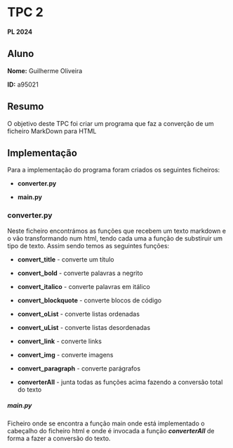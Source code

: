 # TPC 2
**PL 2024**

## Aluno

**Nome:** Guilherme Oliveira

**ID:** a95021

## Resumo
O objetivo deste TPC foi criar um programa que faz a converção de um ficheiro MarkDown para HTML

## Implementação

Para a implementação do programa foram criados os seguintes ficheiros:

- **converter.py**

- **main.py**

### converter.py

Neste ficheiro encontrámos as funções que recebem um texto markdown e o vão transformando num html, tendo cada uma a função de substiruir um tipo de texto.
Assim sendo temos as seguintes funções:

- **convert_title** - converte um título

- **convert_bold** - converte palavras a negrito

- **convert_italico** - converte palavras em itálico

- **convert_blockquote** - converte blocos de código

- **convert_oList** - converte listas ordenadas

- **convert_uList** - converte listas desordenadas

- **convert_link** - converte links

- **convert_img** - converte imagens

- **convert_paragraph** - converte parágrafos

- **converterAll** - junta todas as funções acima fazendo a conversão total do texto


##### main.py

Ficheiro onde se encontra a função main onde está implementado o cabeçalho do ficheiro html e onde é invocada a função ***converterAll*** de forma a fazer a conversão do texto.